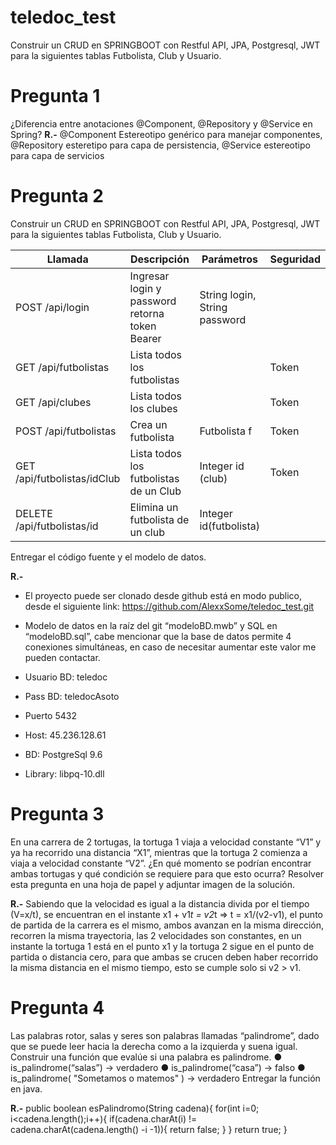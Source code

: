 # teledoc_test
Construir un CRUD en SPRINGBOOT con Restful API, JPA, Postgresql, JWT para la siguientes tablas Futbolista, Club y Usuario.


# Pregunta 1
¿Diferencia entre anotaciones @Component, @Repository y @Service en Spring?
**R.-** @Component Estereotipo genérico para manejar componentes, @Repository esteretipo para capa de persistencia, @Service estereotipo para capa de servicios

# Pregunta 2
Construir un CRUD en SPRINGBOOT con Restful API, JPA, Postgresql, JWT para la siguientes
tablas Futbolista, Club y Usuario.

|Llamada|Descripción|Parámetros|Seguridad |
|-------|-----------|----------|----------|
|POST /api/login|Ingresar login y password retorna token Bearer|String login, String password| |
|GET /api/futbolistas|Lista todos los futbolistas|    |Token |
|GET /api/clubes|Lista todos los clubes|    |Token |
|POST /api/futbolistas|Crea un futbolista|Futbolista f|Token |
|GET /api/futbolistas/idClub|Lista todos los futbolistas de un Club|Integer id (club)|Token |
|DELETE /api/futbolistas/id|Elimina un futbolista de un club|Integer id(futbolista)|   |



Entregar el código fuente y el modelo de datos.

**R.-**
- El proyecto  puede ser clonado desde github está en modo publico, desde el siguiente link: https://github.com/AlexxSome/teledoc_test.git
- Modelo de datos en la raíz del git “modeloBD.mwb” y SQL en “modeloBD.sql”, cabe mencionar que la base de datos permite 4 conexiones simultáneas, en caso de necesitar aumentar este valor me pueden contactar.

- Usuario BD: teledoc
- Pass BD: teledocAsoto
- Puerto 5432
- Host: 45.236.128.61
- BD: PostgreSql 9.6
- Library: libpq-10.dll


# Pregunta 3
En una carrera de 2 tortugas, la tortuga 1 viaja a velocidad constante “V1” y ya ha recorrido una
distancia “X1”, mientras que la tortuga 2 comienza a viaja a velocidad constante “V2”. ¿En qué
momento se podrían encontrar ambas tortugas y qué condición se requiere para que esto
ocurra? Resolver esta pregunta en una hoja de papel y adjuntar imagen de la solución.

**R.-** Sabiendo que la velocidad es igual a la distancia divida por el tiempo  (V=x/t), se encuentran en el instante x1 + v1*t = v2*t  => t = x1/(v2-v1), el punto de partida de la carrera es el mismo, ambos avanzan en la misma dirección, recorren la misma trayectoria, las 2 velocidades son constantes, en un instante la tortuga 1 está en el punto x1 y la tortuga 2 sigue en el punto de partida o distancia cero, para que ambas se crucen deben haber recorrido la misma distancia en el mismo tiempo, esto se cumple solo si v2 > v1.


# Pregunta 4
Las palabras rotor, salas y seres son palabras llamadas “palindrome”, dado que se puede leer
hacia la derecha como a la izquierda y suena igual. Construir una función que evalúe si una
palabra es palindrome.
● is_palindrome(“salas”) → verdadero
● is_palindrome(“casa”) → falso
● is_palindrome( "Sometamos o matemos" ) → verdadero
Entregar la función en java.

**R.-** public boolean esPalindromo(String cadena){
    for(int i=0; i<cadena.length();i++){
        if(cadena.charAt(i) != cadena.charAt(cadena.length() -i -1)){
            return false;
        }
    }
    return true;
}



